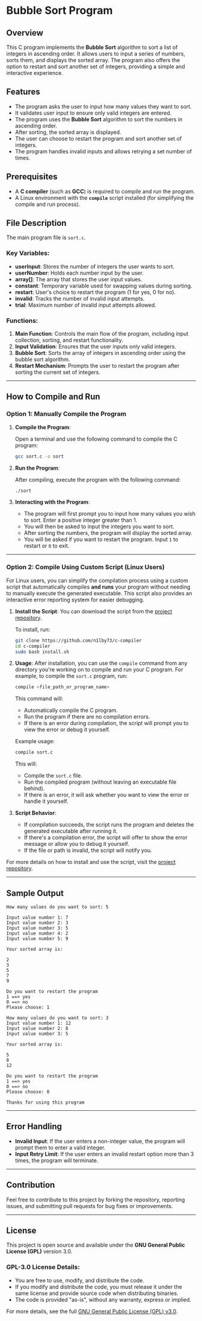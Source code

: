 # Bubble Sort Program

## Overview

This C program implements the **Bubble Sort** algorithm to sort a list of integers in ascending order. It allows users to input a series of numbers, sorts them, and displays the sorted array. The program also offers the option to restart and sort another set of integers, providing a simple and interactive experience.

## Features

- The program asks the user to input how many values they want to sort.
- It validates user input to ensure only valid integers are entered.
- The program uses the **Bubble Sort** algorithm to sort the numbers in ascending order.
- After sorting, the sorted array is displayed.
- The user can choose to restart the program and sort another set of integers.
- The program handles invalid inputs and allows retrying a set number of times.

## Prerequisites

- A **C compiler** (such as **GCC**) is required to compile and run the program.
- A Linux environment with the **`compile`** script installed (for simplifying the compile and run process).

## File Description

The main program file is `sort.c`.

### Key Variables:
- **userInput**: Stores the number of integers the user wants to sort.
- **userNumber**: Holds each number input by the user.
- **array[]**: The array that stores the user input values.
- **constant**: Temporary variable used for swapping values during sorting.
- **restart**: User's choice to restart the program (1 for yes, 0 for no).
- **invalid**: Tracks the number of invalid input attempts.
- **trial**: Maximum number of invalid input attempts allowed.

### Functions:
1. **Main Function**: Controls the main flow of the program, including input collection, sorting, and restart functionality.
2. **Input Validation**: Ensures that the user inputs only valid integers.
3. **Bubble Sort**: Sorts the array of integers in ascending order using the bubble sort algorithm.
4. **Restart Mechanism**: Prompts the user to restart the program after sorting the current set of integers.

---

## How to Compile and Run

### Option 1: Manually Compile the Program

1. **Compile the Program**:

   Open a terminal and use the following command to compile the C program:

   ```bash
   gcc sort.c -o sort
   ```

2. **Run the Program**:

   After compiling, execute the program with the following command:

   ```bash
   ./sort
   ```

3. **Interacting with the Program**:

   - The program will first prompt you to input how many values you wish to sort. Enter a positive integer greater than 1.
   - You will then be asked to input the integers you want to sort.
   - After sorting the numbers, the program will display the sorted array.
   - You will be asked if you want to restart the program. Input `1` to restart or `0` to exit.

---

### Option 2: Compile Using Custom Script (Linux Users)

For Linux users, you can simplify the compilation process using a custom script that automatically compiles **and runs** your program without needing to manually execute the generated executable. This script also provides an interactive error reporting system for easier debugging.

1. **Install the Script**:
   You can download the script from the [project repository](https://github.com/n1lby73/c-compiler).

   To install, run:

   ```bash
   git clone https://github.com/n1lby73/c-compiler
   cd c-compiler
   sudo bash install.sh
   ```

2. **Usage**:
   After installation, you can use the `compile` command from any directory you're working on to compile and run your C program. For example, to compile the `sort.c` program, run:

   ```bash
   compile <file_path_or_program_name>
   ```

   This command will:
   - Automatically compile the C program.
   - Run the program if there are no compilation errors.
   - If there is an error during compilation, the script will prompt you to view the error or debug it yourself.

   Example usage:

   ```bash
   compile sort.c
   ```

   This will:
   - Compile the `sort.c` file.
   - Run the compiled program (without leaving an executable file behind).
   - If there is an error, it will ask whether you want to view the error or handle it yourself.

3. **Script Behavior**:
   - If compilation succeeds, the script runs the program and deletes the generated executable after running it.
   - If there's a compilation error, the script will offer to show the error message or allow you to debug it yourself.
   - If the file or path is invalid, the script will notify you.

For more details on how to install and use the script, visit the [project repository](https://github.com/n1lby73/c-compiler).

---

## Sample Output

```
How many values do you want to sort: 5

Input value number 1: 7
Input value number 2: 3
Input value number 3: 5
Input value number 4: 2
Input value number 5: 9

Your sorted array is:

2
3
5
7
9

Do you want to restart the program
1 ==> yes
0 ==> no
Please choose: 1

How many values do you want to sort: 3
Input value number 1: 12
Input value number 2: 8
Input value number 3: 5

Your sorted array is:

5
8
12

Do you want to restart the program
1 ==> yes
0 ==> no
Please choose: 0

Thanks for using this program
```

---

## Error Handling

- **Invalid Input**: If the user enters a non-integer value, the program will prompt them to enter a valid integer.
- **Input Retry Limit**: If the user enters an invalid restart option more than 3 times, the program will terminate.

---

## Contribution

Feel free to contribute to this project by forking the repository, reporting issues, and submitting pull requests for bug fixes or improvements.

---

## License

This project is open source and available under the **GNU General Public License (GPL)** version 3.0.

### GPL-3.0 License Details:

- You are free to use, modify, and distribute the code.
- If you modify and distribute the code, you must release it under the same license and provide source code when distributing binaries.
- The code is provided "as-is", without any warranty, express or implied.

For more details, see the full [GNU General Public License (GPL) v3.0](https://www.gnu.org/licenses/gpl-3.0.html).
